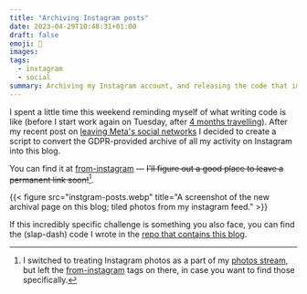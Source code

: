 ```yaml
---
title: "Archiving Instagram posts"
date: 2023-04-29T10:48:31+01:00
draft: false
emoji: 📸
images:
tags:
  - instagram
  - social
summary: Archiving my Instagram account, and releasing the code that imported it to this Hugo-driven site.
---
```


I spent a little time this weekend reminding myself of what writing code is like (before I start work again on Tuesday, after [4 months travelling](https://adventure.awaits.us)). After my recent post on [leaving Meta's social networks](/posts/goodbye-big-social) I decided to create a script to convert the GDPR-provided archive of all my activity on Instagram into this blog.

You can find it at [from-instagram](/tags/from-instagram) — ~~I'll figure out a good place to leave a permanent link soon!~~[^1].

{{< figure src="instgram-posts.webp" title="A screenshot of the new archival page on this blog; tiled photos from my instagram feed." >}}

If this incredibly specific challenge is something you also face, you can find the (slap-dash) code I wrote in the [repo that contains this blog](https://github.com/by-jp/www.byjp.me/tree/main/tools/archive/instagram).

[^1]: I switched to treating Instagram photos as a part of my [photos stream](/photos), but left the [from-instagram](/tags/from-instagram) tags on there, in case you want to find those specifically.
